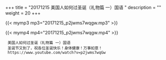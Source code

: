 +++
title = "20171215  美国人如何过圣诞（礼物篇 一）国语 "
description = ""
weight = 20
+++

{{< mymp3 mp3="20171215_p2jwms7wqgw.mp3" >}}

{{< mymp4 mp4="20171215_p2jwms7wqgw.mp4" >}}

     美国人如何过圣诞（礼物篇 一）国语 
     圣诞节又到了，祝各位圣诞快乐！身体健康！万事如意！ 
     https://www.youtube.com/watch?v=p2jwms7wqGw 
